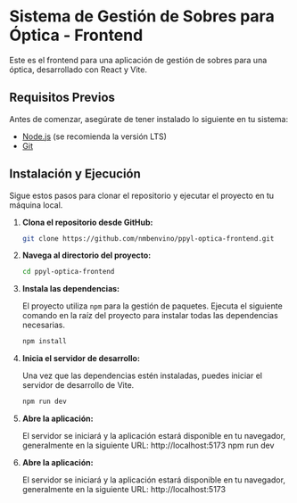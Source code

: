 # Sistema de Gestión de Sobres para Óptica - Frontend

Este es el frontend para una aplicación de gestión de sobres para una óptica, desarrollado con React y Vite.

## Requisitos Previos

Antes de comenzar, asegúrate de tener instalado lo siguiente en tu sistema:

- [Node.js](https://nodejs.org/) (se recomienda la versión LTS)
- [Git](https://git-scm.com/)

## Instalación y Ejecución

Sigue estos pasos para clonar el repositorio y ejecutar el proyecto en tu máquina local.

1.  **Clona el repositorio desde GitHub:**

    ```bash
    git clone https://github.com/nmbenvino/ppyl-optica-frontend.git
    ```

2.  **Navega al directorio del proyecto:**

    ```bash
    cd ppyl-optica-frontend
    ```

3.  **Instala las dependencias:**

    El proyecto utiliza `npm` para la gestión de paquetes. Ejecuta el siguiente comando en la raíz del proyecto para instalar todas las dependencias necesarias.

    ```bash
    npm install
    ```

4.  **Inicia el servidor de desarrollo:**

    Una vez que las dependencias estén instaladas, puedes iniciar el servidor de desarrollo de Vite.

    ```bash
    npm run dev
    ```

5.  **Abre la aplicación:**

    El servidor se iniciará y la aplicación estará disponible en tu navegador, generalmente en la siguiente URL: http://localhost:5173 npm run dev

6.  **Abre la aplicación:**

    El servidor se iniciará y la aplicación estará disponible en tu navegador, generalmente en la siguiente URL: http://localhost:5173
